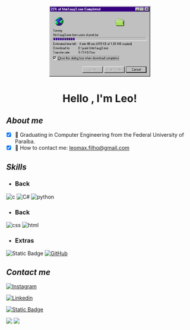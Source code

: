<p align="center">

  <img height = "190em" src="banner.gif" alt="animated" />

</p>

<h1 align="center"> Hello , I'm Leo! </h1>


## _About me_

- [x] 📓 Graduating in Computer Engineering from the Federal University of Paraíba.
- [x] 📧 How to contact me: leomax.filho@gmail.com

## _Skills_
* ### Back
![c](https://img.shields.io/badge/C-12372A?style=for-the-badge&logo=C&logoColor=ADBC9F)
![C#](https://img.shields.io/badge/C%23-12372A?style=for-the-badge&logo=C%23&logoColor=ADBC9F)
![python](https://img.shields.io/badge/Pyton-12372A?style=for-the-badge&logo=python&logoColor=ADBC9F)


* ### Back
![css](https://img.shields.io/badge/Css3-12372A?style=for-the-badge&logo=Css3&logoColor=ADBC9F)
![html](https://img.shields.io/badge/html5-12372A?style=for-the-badge&logo=html5&logoColor=ADBC9F)

* ### Extras
![Static Badge](https://img.shields.io/badge/git-12372A?style=for-the-badge&logo=git&logoColor=ADBC9F)
[![GitHub](https://img.shields.io/badge/github-12372A?style=for-the-badge&logo=github&logoColor=ADBC9F&link=https%3A%2F%2Fgithub.com%2FLeomaxFilho)](https://github.com/LeomaxFilho)

## _Contact me_
[![Instagram](https://img.shields.io/badge/Instagram%20%40LeomaxFilho-12372A?style=for-the-badge&logo=Instagram&logoColor=ADBC9F)](https://www.instagram.com/leomaxfilho/)
>
[![Linkedin](https://img.shields.io/badge/Linkedin%20in%2Fleomaxfilho-12372A?style=for-the-badge&logo=Linkedin&logoColor=ADBC9F)](https://www.linkedin.com/in/leomaxfilho/)
>
[![Static Badge](https://img.shields.io/badge/email%20leomax.filho%40gmail.com-12372A?style=for-the-badge&logo=gmail&logoColor=ADBC9F)](mailto:leomax.filho@gmail.com)



<div align = "left">

<img height = "150em" src="https://github-readme-stats.vercel.app/api?username=LeomaxFilho&show_icons=true&theme=transparent&title_color=ADBC9F&text_color=FBFADA&icon_color=436850&hide_border=true&locale=en&count_private=true"/>
<img height = "150em" src="https://github-readme-stats.vercel.app/api/top-langs/?username=LeomaxFilho&show_icons=true&theme=transparent&title_color=ADBC9F&text_color=FBFADA&icon_color=436850&hide_border=true&locale=en&count_private=true"/>

</div>